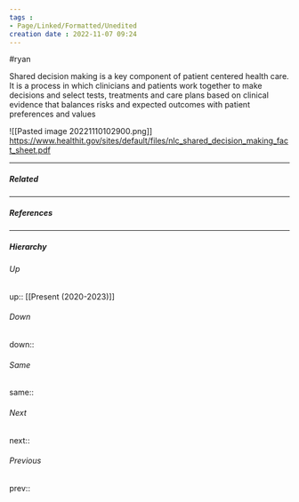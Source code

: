```yaml
---
tags : 
- Page/Linked/Formatted/Unedited
creation date : 2022-11-07 09:24 
---
```

#ryan 

Shared decision making is a key component of patient centered health care. It is a process in which clinicians and patients work together to make decisions and select tests, treatments and care plans based on clinical evidence that balances risks and expected outcomes with patient preferences and values

![[Pasted image 20221110102900.png]]
https://www.healthit.gov/sites/default/files/nlc_shared_decision_making_fact_sheet.pdf



---
##### Related


---
##### References


---
##### Hierarchy
###### Up
up:: [[Present (2020-2023)]]
###### Down
down:: 
###### Same
same:: 
###### Next
next:: 
###### Previous
prev:: 